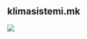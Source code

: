 ## klimasistemi.mk

<img src="https://user-images.githubusercontent.com/61598148/204389650-16897db1-4653-4212-ac43-2c91c6f72b47.png" />
